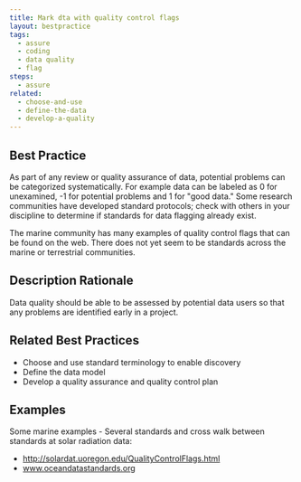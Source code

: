 ```yaml
---
title: Mark dta with quality control flags
layout: bestpractice
tags:
  - assure
  - coding
  - data quality
  - flag
steps:
  - assure
related:
  - choose-and-use
  - define-the-data
  - develop-a-quality
---
```


## Best Practice 

As part of any review or quality assurance of data, potential problems can be categorized systematically. For example data can be labeled as 0 for unexamined, -1 for potential problems and 1 for "good data." Some research communities have developed standard protocols; check with others in your discipline to determine if standards for data flagging already exist.

The marine community has many examples of quality control flags that can be found on the web. There does not yet seem to be standards across the marine or terrestrial communities.

## Description Rationale 

Data quality should be able to be assessed by potential data users so that any problems are identified early in a project.

## Related Best Practices

- Choose and use standard terminology to enable discovery
- Define the data model
- Develop a quality assurance and quality control plan

## Examples

Some marine examples - Several standards and cross walk between standards at
solar radiation data:
- http://solardat.uoregon.edu/QualityControlFlags.html
- www.oceandatastandards.org
